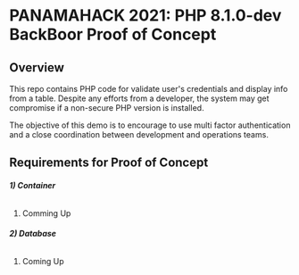 # PANAMAHACK 2021: PHP 8.1.0-dev BackBoor Proof of Concept

## Overview
This repo contains PHP code for validate user's credentials and display info from a table. Despite any efforts from a developer, the system may get compromise if a non-secure PHP version is installed.

The objective of this demo is to encourage to use multi factor authentication and a close coordination between development and operations teams.

## Requirements for Proof of Concept
###### **1) Container**
1) Comming Up 

###### **2) Database**
1) Coming Up

